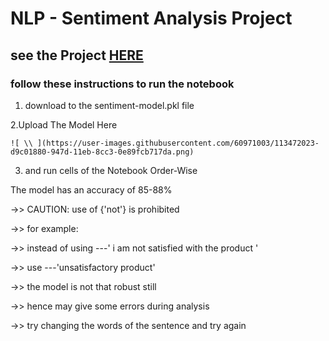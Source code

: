 # NLP - Sentiment Analysis Project 
## see the Project [HERE](https://colab.research.google.com/drive/1dVFHa3pOqZH21OC1ge4jpVimVU4Fz2yt#forceEdit=true&sandboxMode=true&scrollTo=0fIygQY_V28n)
### follow these instructions to run the notebook
1. download to the sentiment-model.pkl file 


2.Upload The Model Here 

    
    ![ \\ ](https://user-images.githubusercontent.com/60971003/113472023-d9c01880-947d-11eb-8cc3-0e89fcb717da.png)

3. and run cells of the Notebook Order-Wise

The model has an accuracy of 85-88% 

->> CAUTION: use of {'not'} is prohibited 

->> for example:

->> instead of using ---' i am not satisfied with the product '

->>             use  ---'unsatisfactory product'

->>  the model is not that robust still

->> hence may give some errors during analysis 

->> try changing the words of the sentence and try again
